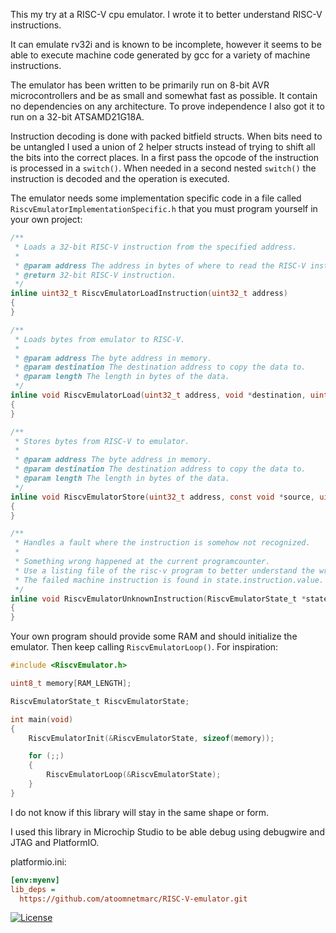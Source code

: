 This my try at a RISC-V cpu emulator. I wrote it to better understand RISC-V instructions.

It can emulate rv32i and is known to be incomplete, however it seems to be able to execute machine code generated by gcc for a variety of machine instructions.

The emulator has been written to be primarily run on 8-bit AVR microcontrollers and be as small and somewhat fast as possible. It contain no dependencies on any architecture. To prove independence I also got it to run on a 32-bit ATSAMD21G18A.

Instruction decoding is done with packed bitfield structs. When bits need to be untangled I used a union of 2 helper structs instead of trying to shift all the bits into the correct places.
In a first pass the opcode of the instruction is processed in a `switch()`. When needed in a second nested `switch()` the instruction is decoded and the operation is executed.

The emulator needs some implementation specific code in a file called `RiscvEmulatorImplementationSpecific.h` that you must program yourself in your own project:

```c
/**
 * Loads a 32-bit RISC-V instruction from the specified address.
 *
 * @param address The address in bytes of where to read the RISC-V instruction.
 * @return 32-bit RISC-V instruction.
 */
inline uint32_t RiscvEmulatorLoadInstruction(uint32_t address)
{
}

/**
 * Loads bytes from emulator to RISC-V.
 *
 * @param address The byte address in memory.
 * @param destination The destination address to copy the data to.
 * @param length The length in bytes of the data.
 */
inline void RiscvEmulatorLoad(uint32_t address, void *destination, uint8_t length)
{
}

/**
 * Stores bytes from RISC-V to emulator.
 *
 * @param address The byte address in memory.
 * @param destination The destination address to copy the data to.
 * @param length The length in bytes of the data.
 */
inline void RiscvEmulatorStore(uint32_t address, const void *source, uint8_t length)
{
}

/**
 * Handles a fault where the instruction is somehow not recognized.
 *
 * Something wrong happened at the current programcounter.
 * Use a listing file of the risc-v program to better understand the wrong.
 * The failed machine instruction is found in state.instruction.value.
 */
inline void RiscvEmulatorUnknownInstruction(RiscvEmulatorState_t *state)
{
}
```

Your own program should provide some RAM and should initialize the emulator. Then keep calling `RiscvEmulatorLoop()`. For inspiration:

```c
#include <RiscvEmulator.h>

uint8_t memory[RAM_LENGTH];

RiscvEmulatorState_t RiscvEmulatorState;

int main(void)
{
    RiscvEmulatorInit(&RiscvEmulatorState, sizeof(memory));

    for (;;)
    {
        RiscvEmulatorLoop(&RiscvEmulatorState);
    }
}
```

I do not know if this library will stay in the same shape or form.

I used this library in Microchip Studio to be able debug using debugwire and JTAG and PlatformIO.

platformio.ini:
```ini
[env:myenv]
lib_deps =
  https://github.com/atoomnetmarc/RISC-V-emulator.git
```

[![License](https://img.shields.io/badge/License-Apache%202.0-blue.svg)](https://opensource.org/licenses/Apache-2.0)
